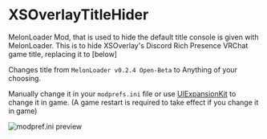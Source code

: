 # XSOverlayTitleHider
MelonLoader Mod, that is used to hide the default title console is given with MelonLoader. This is to hide XSOverlay's Discord Rich Presence VRChat game title, replacing it to [below]

Changes title from `MelonLoader v0.2.4 Open-Beta` to Anything of your choosing.

Manually change it in your `modprefs.ini` file or use [UIExpansionKit](https://github.com/knah/VRCMods) to change it in game. (A game restart is required to take effect if you change it in game)

![modpref.ini preview](https://vkloud.net/index.php/s/PM9DXgmZ6dafydk/preview)
